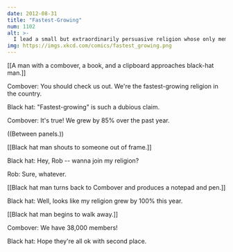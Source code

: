 ```yaml
---
date: 2012-08-31
title: "Fastest-Growing"
num: 1102
alt: >-
  I lead a small but extraordinarily persuasive religion whose only members are door-to-door proselytizers from other faiths.
img: https://imgs.xkcd.com/comics/fastest_growing.png
---
```

[[A man with a combover, a book, and a clipboard approaches black-hat man.]]

Combover: You should check us out. We're the fastest-growing religion in the country.

Black hat: "Fastest-growing" is such a dubious claim.

Combover: It's true! We grew by 85% over the past year.

((Between panels.))

[[Black hat man shouts to someone out of frame.]]

Black hat: Hey, Rob -- wanna join my religion?

Rob: Sure, whatever.

[[Black hat man turns back to Combover and produces a notepad and pen.]]

Black hat: Well, looks like my religion grew by 100% this year.

[[Black hat man begins to walk away.]]

Combover: We have 38,000 members!

Black hat: Hope they're all ok with second place.

